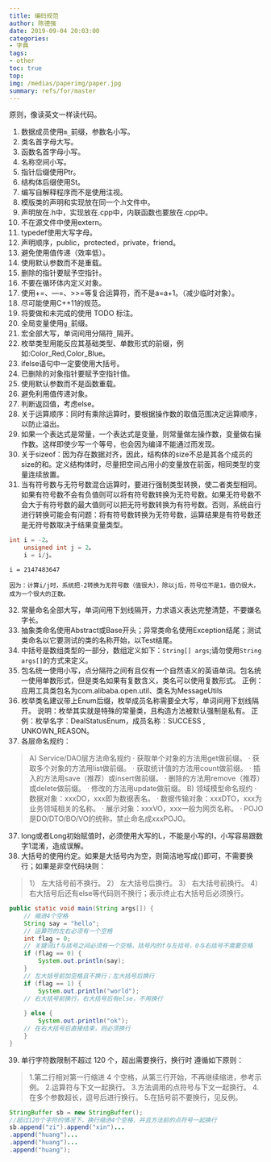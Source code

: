 ```yaml
---
title: 编码规范
author: 陈德强
date: 2019-09-04 20:03:00
categories:
- 字典
tags:
- other
toc: true
top: 
img: /medias/paperimg/paper.jpg
summary: refs/for/master
---
```


原则，像读英文一样读代码。


1. 数据成员使用`m_`前缀，参数名小写。
2. 类名首字母大写。
3. 函数名首字母小写。
4. 名称空间小写。
5. 指针后缀使用Ptr。
6. 结构体后缀使用St。
7. 编写自解释程序而不是使用注视。
8. 模版类的声明和实现放在同一个.h文件中。
9. 声明放在.h中，实现放在.cpp中，内联函数也要放在.cpp中。
10. 不在源文件中使用extern。
11. typedef使用大写字母。
12. 声明顺序，public，protected，private，friend。
13. 避免使用值传递（效率低）。
14. 使用默认参数而不是重载。
15. 删除的指针要赋予空指针。
16. 不要在循环体内定义对象。
17. 使用+=、—=、>>=等复合运算符，而不是a=a+1。（减少临时对象）。
18. 尽可能使用C++11的规范。
19. 将要做和未完成的使用 TODO 标注。
20. 全局变量使用`g_`前缀。
21. 宏全部大写，单词间用分隔符`_`隔开。
22. 枚举类型用能反应其基础类型、单数形式的前缀，例如:Color_Red,Color_Blue。
23. ifelse语句中一定要使用大括号。
24. 已删除的对象指针要赋予空指针值。
25. 使用默认参数而不是函数重载。
26. 避免利用值传递对象。
27. 判断返回值，考虑else。
28. 关于运算顺序：同时有乘除运算时，要根据操作数的取值范围决定运算顺序，以防止溢出。
29. 如果一个表达式是常量，一个表达式是变量，则常量做左操作数，变量做右操作数。这样即使少写一个等号，也会因为编译不能通过而发现。
30. 关于sizeof：因为存在数据对齐，因此，结构体的size不总是其各个成员的size的和。定义结构体时，尽量把空间占用小的变量放在前面，相同类型的变量连续放置。
31. 当有符号数与无符号数混合运算时，要进行强制类型转换，使二者类型相同。如果有符号数不会有负值则可以将有符号数转换为无符号数。如果无符号数不会大于有符号数的最大值则可以把无符号数转换为有符号数。否则，系统自行进行转换可能会有问题：将有符号数转换为无符号数，运算结果是有符号数还是无符号数取决于结果变量类型。
```c
int i = -2。
	unsigned int j = 2。
	i = i/j。
```
```
i = 2147483647
```
	因为：计算i/j时，系统把-2转换为无符号数（值很大），除以j后，符号位不是1，值仍很大，成为一个很大的正数。
32. 常量命名全部大写，单词间用下划线隔开，力求语义表达完整清楚，不要嫌名字长。
33. 抽象类命名使用Abstract或Base开头；异常类命名使用Exception结尾；测试类命名以它要测试的类的名称开始，以Test结尾。
33. 中括号是数组类型的一部分，数组定义如下：`String[] args`;请勿使用`String args[]`的方式来定义。
34. 包名统一使用小写，点分隔符之间有且仅有一个自然语义的英语单词。包名统一使用单数形式，但是类名如果有复数含义，类名可以使用复数形式。
正例： 应用工具类包名为com.alibaba.open.util、类名为MessageUtils
35. 枚举类名建议带上Enum后缀，枚举成员名称需要全大写，单词间用下划线隔开。
说明：枚举其实就是特殊的常量类，且构造方法被默认强制是私有。 正例：枚举名字：DealStatusEnum，成员名称：SUCCESS , UNKOWN_REASON。
36. 各层命名规约：
>A) Service/DAO层方法命名规约 
· 获取单个对象的方法用get做前缀。
· 获取多个对象的方法用list做前缀。
· 获取统计值的方法用count做前缀。
· 插入的方法用save（推荐）或insert做前缀。
· 删除的方法用remove（推荐）或delete做前缀。 
· 修改的方法用update做前缀。 
B) 领域模型命名规约
· 数据对象：xxxDO，xxx即为数据表名。
· 数据传输对象：xxxDTO，xxx为业务领域相关的名称。
· 展示对象：xxxVO，xxx一般为网页名称。
>· POJO是DO/DTO/BO/VO的统称，禁止命名成xxxPOJO。

37. long或者Long初始赋值时，必须使用大写的L，不能是小写的l，小写容易跟数字1混淆，造成误解。
38. 大括号的使用约定。如果是大括号内为空，则简洁地写成{}即可，不需要换行；如果是非空代码块则：

> 1） 左大括号前不换行。 
 2） 左大括号后换行。 
 3） 右大括号前换行。 
> 4） 右大括号后还有else等代码则不换行；表示终止右大括号后必须换行。

```java
public static void main(String args[]) {
	// 缩进4个空格
	String say = "hello";
	// 运算符的左右必须有一个空格
	int flag = 0;
	// 关键词if与括号之间必须有一个空格，括号内的f与左括号，0与右括号不需要空格
	if (flag == 0) {
		System.out.println(say);
	}
	// 左大括号前加空格且不换行；左大括号后换行
	if (flag == 1) {
		System.out.println("world");
	// 右大括号前换行，右大括号后有else，不用换行
	
	} else {
		System.out.println("ok");
	// 在右大括号后直接结束，则必须换行
	}
}
```
39. 单行字符数限制不超过 120 个，超出需要换行，换行时 遵循如下原则：

> 1.第二行相对第一行缩进 4 个空格，从第三行开始，不再继续缩进，参考示例。
2.运算符与下文一起换行。 
3.方法调用的点符号与下文一起换行。 
4.在多个参数超长，逗号后进行换行。 
> 5.在括号前不要换行，见反例。

```java
StringBuffer sb = new StringBuffer();
//超过120个字符的情况下，换行缩进4个空格，并且方法前的点符号一起换行
sb.append("zi").append("xin")...
.append("huang")...
.append("huang")...
.append("huang");
```
